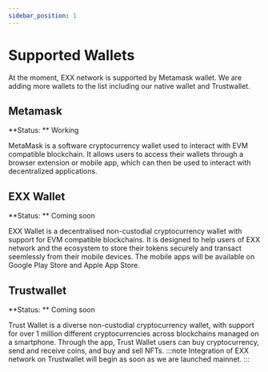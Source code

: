 ```yaml
---
sidebar_position: 1
---
```


# Supported Wallets
At the moment, EXX network is supported by Metamask wallet. We are adding more wallets to the list including our native wallet and Trustwallet.

## Metamask 
**Status: ** Working

MetaMask is a software cryptocurrency wallet used to interact with EVM compatible blockchain. It allows users to access their wallets through a browser extension or mobile app, which can then be used to interact with decentralized applications. 

## EXX Wallet 
**Status: ** Coming soon

EXX Wallet is a decentralised non-custodial cryptocurrency wallet with support for EVM compatible blockchains. It is designed to help users of EXX network and the ecosystem to store their tokens securely and transact seemlessly from their mobile devices. The mobile apps will be available on Google Play Store and Apple App Store.

## Trustwallet
**Status: ** Coming soon

Trust Wallet is a diverse non-custodial cryptocurrency wallet, with support for over 1 million different cryptocurrencies across blockchains managed on a smartphone. Through the app, Trust Wallet users can buy cryptocurrency, send and receive coins, and buy and sell NFTs.
:::note 
Integration of EXX network on Trustwallet will begin as soon as we are launched mainnet.
:::